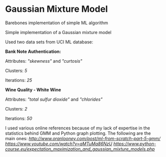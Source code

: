 # Gaussian Mixture Model
Barebones implementation of simple ML algorithm

Simple implementation of a Gaussian mixture model

Used two data sets from UCI ML database:

**Bank Note Authentication:**

Attributes: *"skewness"* and *"curtosis"*

Clusters: *5*

Iterations: *25*

**Wine Quality - White Wine**

Attributes: *"total sulfur dioxide"* and *"chlorides"*

Clusters: *2*

Iterations: *50*

I used various online references because of my lack of expertise in the statistics behind GMM and Python graph plotting. The following are the main ones:
*http://www.oranlooney.com/post/ml-from-scratch-part-5-gmm/*
*https://www.youtube.com/watch?v=qMTuMa86NzU*
*https://www.python-course.eu/expectation_maximization_and_gaussian_mixture_models.php*
